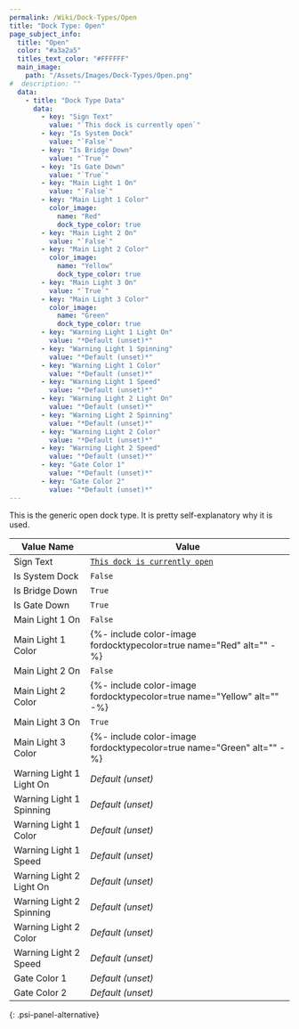 ```yaml
---
permalink: /Wiki/Dock-Types/Open
title: "Dock Type: Open"
page_subject_info:
  title: "Open"
  color: "#a3a2a5"
  titles_text_color: "#FFFFFF"
  main_image:
    path: "/Assets/Images/Dock-Types/Open.png"
#  description: ""
  data:
    - title: "Dock Type Data"
      data:
        - key: "Sign Text"
          value: "`This dock is currently open`"
        - key: "Is System Dock"
          value: "`False`"
        - key: "Is Bridge Down"
          value: "`True`"
        - key: "Is Gate Down"
          value: "`True`"
        - key: "Main Light 1 On"
          value: "`False`"
        - key: "Main Light 1 Color"
          color_image:
            name: "Red"
            dock_type_color: true
        - key: "Main Light 2 On"
          value: "`False`"
        - key: "Main Light 2 Color"
          color_image:
            name: "Yellow"
            dock_type_color: true
        - key: "Main Light 3 On"
          value: "`True`"
        - key: "Main Light 3 Color"
          color_image:
            name: "Green"
            dock_type_color: true
        - key: "Warning Light 1 Light On"
          value: "*Default (unset)*"
        - key: "Warning Light 1 Spinning"
          value: "*Default (unset)*"
        - key: "Warning Light 1 Color"
          value: "*Default (unset)*"
        - key: "Warning Light 1 Speed"
          value: "*Default (unset)*"
        - key: "Warning Light 2 Light On"
          value: "*Default (unset)*"
        - key: "Warning Light 2 Spinning"
          value: "*Default (unset)*"
        - key: "Warning Light 2 Color"
          value: "*Default (unset)*"
        - key: "Warning Light 2 Speed"
          value: "*Default (unset)*"
        - key: "Gate Color 1"
          value: "*Default (unset)*"
        - key: "Gate Color 2"
          value: "*Default (unset)*"
---
```


This is the generic open dock type. It is pretty self-explanatory why it is used.

| Value Name               | Value |
|-|-|
| Sign Text                | [`This dock is currently open`](/RBAP-Wiki/Wiki/Value-Types#string) |
| Is System Dock           | `False` |
| Is Bridge Down           | `True` |
| Is Gate Down             | `True` |
| Main Light 1 On          | `False` |
| Main Light 1 Color       | {%- include color-image fordocktypecolor=true name="Red" alt="" -%} |
| Main Light 2 On          | `False` |
| Main Light 2 Color       | {%- include color-image fordocktypecolor=true name="Yellow" alt="" -%} |
| Main Light 3 On          | `True` |
| Main Light 3 Color       | {%- include color-image fordocktypecolor=true name="Green" alt="" -%} |
| Warning Light 1 Light On | *Default (unset)* |
| Warning Light 1 Spinning | *Default (unset)* |
| Warning Light 1 Color    | *Default (unset)* |
| Warning Light 1 Speed    | *Default (unset)* |
| Warning Light 2 Light On | *Default (unset)* |
| Warning Light 2 Spinning | *Default (unset)* |
| Warning Light 2 Color    | *Default (unset)* |
| Warning Light 2 Speed    | *Default (unset)* |
| Gate Color 1             | *Default (unset)* |
| Gate Color 2             | *Default (unset)* |
{: .psi-panel-alternative}

<img class="dock-type-image" src="/RBAP-Wiki/Assets/Images/Dock-Types/Open.png" alt="">